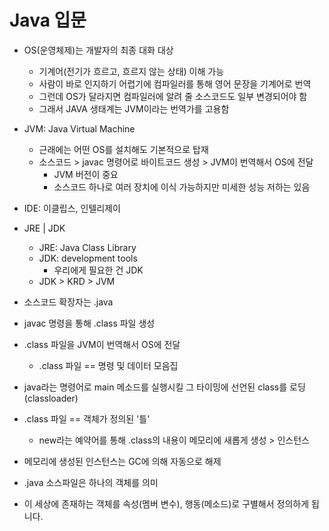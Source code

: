 # Java 입문

- OS(운영체제)는 개발자의 최종 대화 대상
  - 기계어(전기가 흐르고, 흐르지 않는 상태) 이해 가능
  - 사람이 바로 인지하기 어렵기에 컴파일러를 통해 영어 문장을 기계어로 번역
  - 그런데 OS가 달라지면 컴파일러에 알려 줄 소스코드도 일부 변경되어야 함
  - 그래서 JAVA 생태계는 JVM이라는 번역가를 고용함
- JVM: Java Virtual Machine
  - 근래에는 어떤 OS를 설치해도 기본적으로 탑재
  - 소스코드 > javac 명령어로 바이트코드 생성 > JVM이 번역해서 OS에 전달
    - JVM 버전이 중요
    - 소스코드 하나로 여러 장치에 이식 가능하지만 미세한 성능 저하는 있음
- IDE: 이클립스, 인텔리제이
- JRE | JDK
  - JRE: Java Class Library
  - JDK: development tools
    - 우리에게 필요한 건 JDK
  - JDK > KRD > JVM

- 소스코드 확장자는 .java
- javac 명령을 통해 .class 파일 생성
- .class 파일을 JVM이 번역해서 OS에 전달
  - .class  파일 == 명령 및 데이터 모음집
- java라는 명령어로 main  메소드를 실행시킬 그 타이밍에 선언된 class를 로딩 (classloader)
- .class 파일 == 객체가 정의된 '틀'
  - new라는 예약어를 통해 .class의 내용이 메모리에 새롭게 생성 > 인스턴스
- 메모리에 생성된 인스턴스는 GC에 의해 자동으로 해제
- .java 소스파일은 하나의 객체를 의미
- 이 세상에 존재하는 객체를 속성(멤버 변수), 행동(메소드)로 구별해서 정의하게 됩니다.